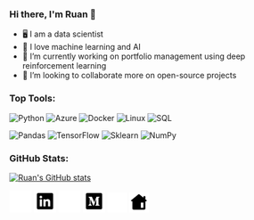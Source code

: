 ### Hi there, I'm Ruan 👋

- 🖥 I am a data scientist
- 🧠 I love machine learning and AI
- 🔭 I’m currently working on portfolio management using deep reinforcement learning
- 👯 I’m looking to collaborate more on open-source projects

### Top Tools:
![Python](https://img.shields.io/badge/-Python-000?&logo=Python&style=for-the-badge)
![Azure](https://img.shields.io/badge/-Azure-000?&logo=microsoftazure&style=for-the-badge)
![Docker](https://img.shields.io/badge/-Docker-000?&logo=Docker&style=for-the-badge)
![Linux](https://img.shields.io/badge/-Linux-000?&logo=Linux&style=for-the-badge)
![SQL](https://img.shields.io/badge/-SQL-000?&logo=mysql&style=for-the-badge)

![Pandas](https://img.shields.io/badge/-Pandas-000?&logo=pandas&style=for-the-badge)
![TensorFlow](https://img.shields.io/badge/-TensorFlow-000?&logo=TensorFlow&style=for-the-badge)
![Sklearn](https://img.shields.io/badge/-Sklearn-000?&logo=scikitlearn&style=for-the-badge)
![NumPy](https://img.shields.io/badge/-NumPy-000?&logo=numpy&style=for-the-badge)

### GitHub Stats:
[![Ruan's GitHub stats](https://github-readme-stats.vercel.app/api?username=ruankie&show_icons=true&theme=slateorange&count_private=true&include_all_commits=true)](https://github.com/anuraghazra/github-readme-stats)

[<img src='icons/linkedin-light.svg' alt='linkedin' height='40'>](https://www.linkedin.com/in/ruan-pretorius/#gh-dark-mode-only)
[<img src='icons/linkedin-dark.svg' alt='linkedin' height='40'>](https://www.linkedin.com/in/ruan-pretorius/#gh-light-mode-only)
[<img src='icons/medium-light.svg' alt='linkedin' height='40'>](https://medium.com/@ruankie#gh-dark-mode-only)
[<img src='icons/medium-dark.svg' alt='linkedin' height='40'>](https://medium.com/@ruankie#gh-light-mode-only)
[<img src='icons/home-light.svg' alt='linkedin' height='35'>](https://ruankie.github.io/#gh-dark-mode-only)
[<img src='icons/home-dark.svg' alt='linkedin' height='35'>](https://ruankie.github.io/#gh-light-mode-only)
<!--
**ruankie/ruankie** is a ✨ _special_ ✨ repository because its `README.md` (this file) appears on your GitHub profile.

Here are some ideas to get you started:

- 🔭 I’m currently working on ...
- 🌱 I’m currently learning ...
- 👯 I’m looking to collaborate on ...
- 🤔 I’m looking for help with ...
- 💬 Ask me about ...
- 📫 How to reach me: ...
- 😄 Pronouns: ...
- ⚡ Fun fact: ...

Use these icons:
https://icons8.com/icon/set/social-media/ios-glyphs
save .svg with size 50x50
-->
